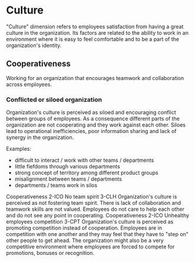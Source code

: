 # Culture

"Culture" dimension refers to employees satisfaction from having a great culture in the organization. Its factors are related to the ability to work in an environment where it is easy to feel comfortable and to be a part of the organization's identity.

## Cooperativeness

Working for an organization that encourages teamwork and collaboration across employees.	

### Conflicted or siloed organization	

Organization's culture is perceived as siloed and encouraging conflict between groups of employees. As a consequence different parts of the organization are not cooperating and they work against each other. Siloes lead to operational inefficiencies, poor information sharing and lack of synergy in the organization.

Examples:

* difficult to interact / work with other teams / departments
* little fiefdoms through various departments
* strong concept of territory among different product groups
* misalignment between teams / departments
* departments / teams work in silos



Cooperativeness	2-ICO		No team spirit	3-CLH	Organization's culture is perceived as not fostering team spirit. There is lack of collaboration and teamwork skills are not valued. Employees do not care to help each other and do not see any point in cooperating.
Cooperativeness	2-ICO		Unhealthy employees competition	3-CPT	Organization's culture is perceived as promoting competition instead of cooperation. Employees are in competition with one another and they may feel that they have to "step on" other people to get ahead. The organization might also be a very competitive environment where employees are forced to compete for promotions, bonuses or recognition.


